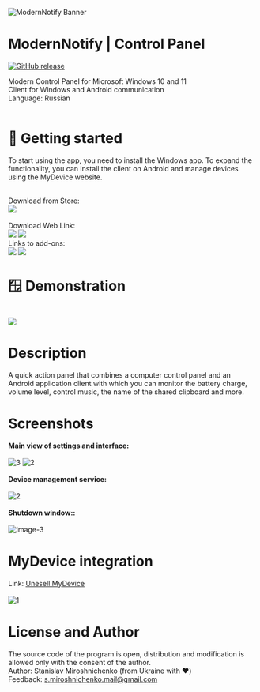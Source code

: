 ![ModernNotify Banner](https://unesell.com/modernnotify/images/software/banner-light.png#gh-light-mode-only)

# ModernNotify | Control Panel
[![GitHub release](https://img.shields.io/github/release/Stamir36/ModernNotify/all.svg)](https://github.com/Stamir36/ModernNotify/releases)

Modern Control Panel for Microsoft Windows 10 and 11<br>
Client for Windows and Android communication<br>
Language: Russian<br><br>

# 🚀 Getting started
To start using the app, you need to install the Windows app. To expand the functionality, you can install the client on Android and manage devices using the MyDevice website.<br><br>

Download from Store:<br>
<a href="https://www.microsoft.com/store/apps/9PJH1QSV3KV6"><img src="https://unesell.com/modernnotify/images/software/ms-store.png"></a>
<br>
<br>
Download Web Link:<br>
<a href="https://github.com/Stamir36/ModernNotify/releases/"><img src="https://unesell.com/modernnotify/images/software/github-download.png"></a>
<a href="https://unesell.com/modernnotify/download/"><img src="https://unesell.com/modernnotify/images/software/site-download.png"></a>
<br>
Links to add-ons:
<br>
<a href="https://unesell.com/app/mydevice/"><img src="https://unesell.com/modernnotify/images/software/link-mydevice.png"></a>
<a href="https://play.google.com/store/apps/details?id=com.unesell.mnc"><img src="https://unesell.com/modernnotify/images/software/link-android.png"></a>
<br>

# 🪟 Demonstration
<br><img src="https://unesell.com/modernnotify/images/software/demo-gif-min.gif">

# Description
A quick action panel that combines a computer control panel and an Android application client with which you can monitor the battery charge, volume level, control music, the name of the shared clipboard and more.

# Screenshots
__Main view of settings and interface:__
<br><br>
<img src="https://unesell.com/modernnotify/images/app/classic02.png" alt="3" border="0">
<img src="https://unesell.com/modernnotify/images/app/classic03.png" alt="2" border="0">
<br><br>
__Device management service:__
<br><br>
<img src="https://unesell.com/modernnotify/images/app/app-mydevice.jpg" alt="2" border="0">
<br><br>
__Shutdown window::__
<br><br>
<img src="https://unesell.com/modernnotify/images/app/app-shutdown.png" alt="Image-3" border="0">

# MyDevice integration
Link: <a href="https://unesell.com/app/mydevice/">Unesell MyDevice</a>
<br><br>
<img src="https://i.ibb.co/qR3CnzG/image.png" alt="1" border="0">

# License and Author
The source code of the program is open, distribution and modification is allowed only with the consent of the author.<br>
Author: Stanislav Miroshnichenko (from Ukraine with ❤️) <br>
Feedback: s.miroshnichenko.mail@gmail.com<br>
